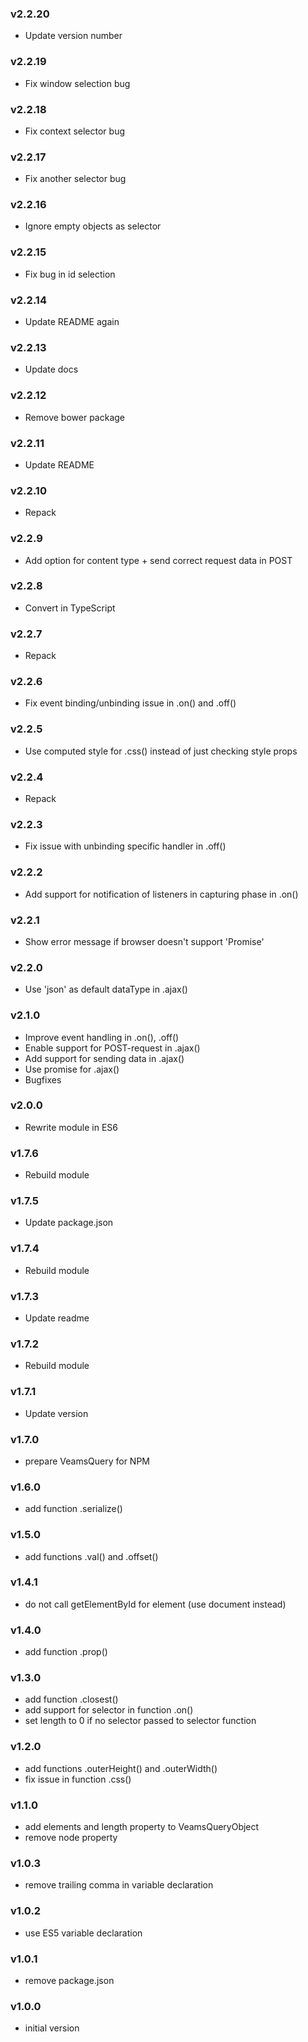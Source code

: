 ### v2.2.20
- Update version number

### v2.2.19
- Fix window selection bug

### v2.2.18
- Fix context selector bug

### v2.2.17
- Fix another selector bug

### v2.2.16
- Ignore empty objects as selector

### v2.2.15
- Fix bug in id selection

### v2.2.14
- Update README again

### v2.2.13
- Update docs

### v2.2.12
- Remove bower package

### v2.2.11
- Update README

### v2.2.10
- Repack

### v2.2.9
- Add option for content type + send correct request data in POST

### v2.2.8
- Convert in TypeScript

### v2.2.7
- Repack

### v2.2.6
- Fix event binding/unbinding issue in .on() and .off()

### v2.2.5
- Use computed style for .css() instead of just checking style props

### v2.2.4
- Repack

### v2.2.3
- Fix issue with unbinding specific handler in .off()

### v2.2.2
- Add support for notification of listeners in capturing phase in .on()

### v2.2.1
- Show error message if browser doesn't support 'Promise'

### v2.2.0
- Use 'json' as default dataType in .ajax()

### v2.1.0
- Improve event handling in .on(), .off()
- Enable support for POST-request in .ajax()
- Add support for sending data in .ajax()
- Use promise for .ajax()
- Bugfixes

### v2.0.0
- Rewrite module in ES6

### v1.7.6
- Rebuild module

### v1.7.5
- Update package.json

### v1.7.4
- Rebuild module

### v1.7.3
- Update readme

### v1.7.2
- Rebuild module

### v1.7.1
- Update version

### v1.7.0
- prepare VeamsQuery for NPM

### v1.6.0
- add function .serialize()

### v1.5.0
- add functions .val() and .offset()

### v1.4.1
- do not call getElementById for element (use document instead)

### v1.4.0
- add function .prop()

### v1.3.0
- add function .closest()
- add support for selector in function .on()
- set length to 0 if no selector passed to selector function

### v1.2.0
- add functions .outerHeight() and .outerWidth()
- fix issue in function .css()

### v1.1.0
- add elements and length property to VeamsQueryObject
- remove node property

### v1.0.3
- remove trailing comma in variable declaration

### v1.0.2
- use ES5 variable declaration

### v1.0.1
- remove package.json

### v1.0.0
- initial version